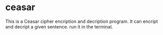 # ceasar
This is a Ceasar cipher encription and decription program. 
It can encript and decript a given sentence. 
run it in the terminal.